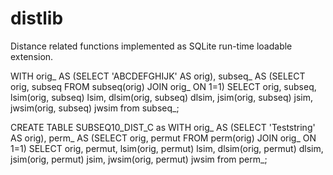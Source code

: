 # distlib
 Distance related functions implemented as SQLite run-time loadable extension.


WITH orig_ AS (SELECT 'ABCDEFGHIJK' AS orig),
subseq_ AS (SELECT orig, subseq FROM subseq(orig) JOIN orig_ ON 1=1)
SELECT orig, subseq, lsim(orig, subseq) lsim, dlsim(orig, subseq) dlsim, jsim(orig, subseq) jsim, jwsim(orig, subseq) jwsim from subseq_;

CREATE TABLE SUBSEQ10_DIST_C as
WITH orig_ AS (SELECT 'Teststring' AS orig),
perm_ AS (SELECT orig, permut FROM perm(orig) JOIN orig_ ON 1=1)
SELECT orig, permut, lsim(orig, permut) lsim, dlsim(orig, permut) dlsim, jsim(orig, permut) jsim, jwsim(orig, permut) jwsim from perm_;
